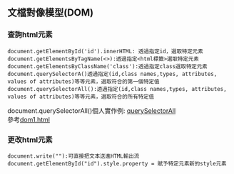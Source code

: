 ## 文檔對像模型(DOM)

### 查詢html元素
``` 
document.getElementById('id').innerHTML: 透過指定id，選取特定元素  
document.getElementsByTagName(<>):透過指定<html標籤>選取特定元素  
document.getElementsByClassName('class'):透過指定class選取特定元素  
document.querySelectorA()透過指定(id,class names,types, attributes, values of attributes)等等元素，選取符合的第一個特定值  
document.querySelectorAll():透過指定(id,class names,types, attributes, values of attributes)等等元素，選取符合的所有特定值  
``` 
document.querySelectorAll()個人實作例: 
[querySelectorAll](https://07nick-kcin21.github.io/wp108b/homework/%E7%B6%B2%E9%A0%81%E8%A8%AD%E8%A8%88%E5%BF%83%E5%BE%97%E5%A0%B1%E5%91%8A/5.22/DOM/dom.html)   
參考[dom1.html](https://github.com/ccccourse/wp/blob/master/code/05-js/dom/dom1.html)   
### 更改html元素
``` 
document.write(""):可直接把文本送進HTML輸出流  
document.getElementById("id").style.property = 賦予特定元素新的style元素  
```  
